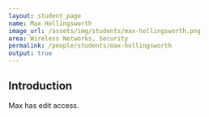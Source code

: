 ```yaml
---
layout: student_page
name: Max Hollingsworth
image_url: /assets/img/students/max-hollingsworth.png
area: Wireless Networks, Security
permalink: /people/students/max-hollingsworth
output: true
---
```


## Introduction

Max has edit access.
